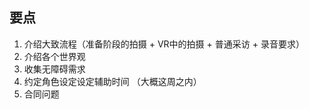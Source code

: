 
## 要点

1. 介绍大致流程（准备阶段的拍摄 + VR中的拍摄 + 普通采访 + 录音要求）
2. 介绍各个世界观
3. 收集无障碍需求 
4. 约定角色设定设定辅助时间 （大概这周之内）
5. 合同问题